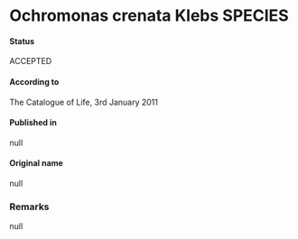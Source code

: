 Ochromonas crenata Klebs SPECIES
=======

#### Status
ACCEPTED

#### According to
The Catalogue of Life, 3rd January 2011

#### Published in
null

#### Original name
null

### Remarks
null